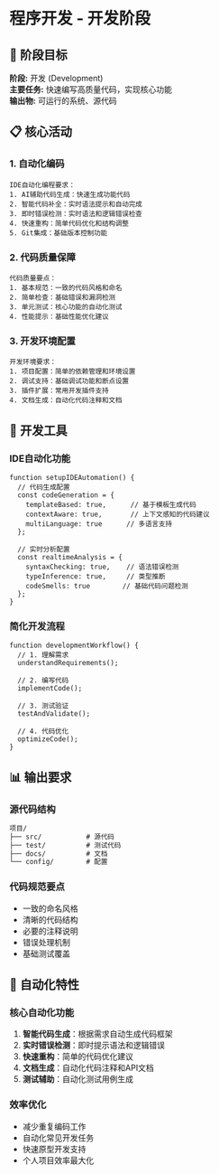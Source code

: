 # 程序开发 - 开发阶段

## 🎯 阶段目标

**阶段:** 开发 (Development)  
**主要任务:** 快速编写高质量代码，实现核心功能  
**输出物:** 可运行的系统、源代码

## 📋 核心活动

### 1. 自动化编码
```prompt
IDE自动化编程要求：
1. AI辅助代码生成：快速生成功能代码
2. 智能代码补全：实时语法提示和自动完成
3. 即时错误检测：实时语法和逻辑错误检查
4. 快速重构：简单代码优化和结构调整
5. Git集成：基础版本控制功能
```

### 2. 代码质量保障
```prompt
代码质量要点：
1. 基本规范：一致的代码风格和命名
2. 简单检查：基础错误和漏洞检测
3. 单元测试：核心功能的自动化测试
4. 性能提示：基础性能优化建议
```

### 3. 开发环境配置
```prompt
开发环境要求：
1. 项目配置：简单的依赖管理和环境设置
2. 调试支持：基础调试功能和断点设置
3. 插件扩展：常用开发插件支持
4. 文档生成：自动化代码注释和文档
```

## 🔧 开发工具

### IDE自动化功能
```prompt
function setupIDEAutomation() {
  // 代码生成配置
  const codeGeneration = {
    templateBased: true,      // 基于模板生成代码
    contextAware: true,       // 上下文感知的代码建议
    multiLanguage: true      // 多语言支持
  };
  
  // 实时分析配置
  const realtimeAnalysis = {
    syntaxChecking: true,    // 语法错误检测
    typeInference: true,     // 类型推断
    codeSmells: true        // 基础代码问题检测
  };
}
```

### 简化开发流程
```prompt
function developmentWorkflow() {
  // 1. 理解需求
  understandRequirements();
  
  // 2. 编写代码
  implementCode();
  
  // 3. 测试验证
  testAndValidate();
  
  // 4. 代码优化
  optimizeCode();
}
```

## 📊 输出要求

### 源代码结构
```markdown
项目/
├── src/           # 源代码
├── test/          # 测试代码  
├── docs/          # 文档
└── config/        # 配置
```

### 代码规范要点
- 一致的命名风格
- 清晰的代码结构  
- 必要的注释说明
- 错误处理机制
- 基础测试覆盖

## 🚀 自动化特性

### 核心自动化功能
1. **智能代码生成**：根据需求自动生成代码框架
2. **实时错误检测**：即时提示语法和逻辑错误  
3. **快速重构**：简单的代码优化建议
4. **文档生成**：自动化代码注释和API文档
5. **测试辅助**：自动化测试用例生成

### 效率优化
- 减少重复编码工作
- 自动化常见开发任务
- 快速原型开发支持
- 个人项目效率最大化